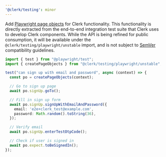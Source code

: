 ```yaml
---
'@clerk/testing': minor
---
```


Add [Playwright page objects](https://playwright.dev/docs/pom) for Clerk functionality. This functionality is directly extracted from the end-to-end integration test suite that Clerk uses to develop Clerk components. While the API is being refined for public consumption, it will be available under the `@clerk/testing/playwright/unstable` import, and is not subject to [SemVer](https://semver.org) compatibility guidelines.

```ts
import { test } from "@playwright/test";
import { createPageObjects } from "@clerk/testing/playwright/unstable";

test("can sign up with email and password", async (context) => {
  const po = createPageObjects(context);

  // Go to sign up page
  await po.signUp.goTo();

  // Fill in sign up form
  await po.signUp.signUpWithEmailAndPassword({
    email: 'e2e+clerk_test@example.com',
    password: Math.random().toString(36),
  });

  // Verify email
  await po.signUp.enterTestOtpCode();

  // Check if user is signed in
  await po.expect.toBeSignedIn();
});
```